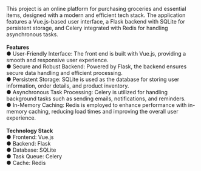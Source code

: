 This project is an online platform for purchasing groceries and essential items, designed with a modern and efficient tech stack. The application features a Vue.js-based user interface, a Flask backend with SQLite for persistent storage, and Celery integrated with Redis for handling asynchronous tasks.
<br /><br />
**Features** <br />
● User-Friendly Interface: The front end is built with Vue.js, providing a smooth and responsive user experience.<br />
● Secure and Robust Backend: Powered by Flask, the backend ensures secure data handling and efficient processing.<br />
● Persistent Storage: SQLite is used as the database for storing user information, order details, and product inventory.<br />
● Asynchronous Task Processing: Celery is utilized for handling background tasks such as sending emails, notifications, and reminders.<br />
● In-Memory Caching: Redis is employed to enhance performance with in-memory caching, reducing load times and improving the overall user experience.<br />
<br />
**Technology Stack**<br />
● Frontend: Vue.js<br />
● Backend: Flask<br />
● Database: SQLite<br />
● Task Queue: Celery<br />
● Cache: Redis<br />
